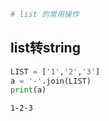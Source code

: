 ```python
# list 的常用操作
```

## list转string



```python
LIST = ['1','2','3']
a = '-'.join(LIST)
print(a)
```

    1-2-3

